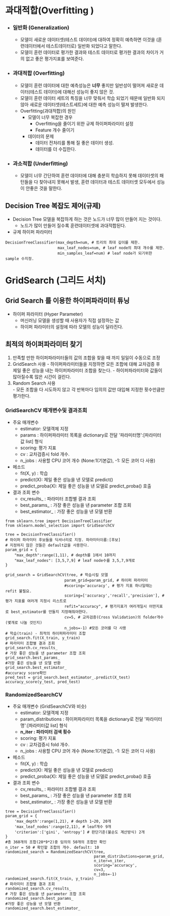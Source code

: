 # 과대적합(Overfitting )
- ### 일반화 (Generalization) 
    - 모델이 새로운 데이터셋(테스트 데이터)에 대하여 정확히 예측하면 이것을 (훈련데이터에서 테스트데이터로) 일반화 되었다고 말한다. 
    - 모델이 훈련 데이터로 평가한 결과와 테스트 데이터로 평가한 결과의 차이가 거의 없고 좋은 평가지표를 보여준다.
- ### 과대적합 (Overfitting)
    - 모델이 훈련 데이터에 대한 예측성능은 **너무** 좋지만 일반성이 떨어져 새로운 데이터(테스트 데이터)에 대해선 성능이 좋지 않은 것. 
    - 모델이 훈련 데이터 세트의 특징을 너무 맞춰서 학습 되었기 때문에 일반화 되지 않아 새로운 데이터셋(테스트세트)에 대한 예측 성능이 떨져 발생한다.
	- Overfitting(과대적합)의 원인
		- 모델이 너무 복잡한 경우
			- Overfitting을 줄이기 위한 규제 하이퍼파라미터 설정
			- Feature 개수 줄이기
		- 데이터의 문제
			- 데이터 전처리를 통해 질 좋은 데이터 생성.
			- 데이터를 더 수집한다. 
- ### 과소적합 (Underfitting)
    - 모델이 너무 간단하여 훈련 데이터에 대해 충분히 학습하지 못해 데이터셋의 패턴들을 다 찾아내지 못해서 발생, 훈련 데이터과 테스트 데이터셋 모두에서 성능이 안좋은 것을 말한다.

## Decision Tree 복잡도 제어(규제)
- Decision Tree 모델을 복잡하게 하는 것은 노드가 너무 많이 만들어 지는 것이다. 
    - 노드가 많이 만들어 질수록 훈련데이터셋에 과대적합된다.
- 규제 하이퍼 파라미터
```
DecisionTreeClassifier(max_depth=num, # 트리의 최대 깊이를 제한.
      				   max_leaf_nodes=num, # leaf node의 최대 개수를 제한.
					   min_samples_leaf=num) # leaf node가 되기위한 sample 수지정.
```

# GridSearch (그리드 서치)
## Grid Search 를 이용한 하이퍼파라미터 튜닝
- 하이퍼 파라미터 (Hyper Parameter)
    - 머신러닝 모델을 생성할 때 사용자가 직접 설정하는 값
    - 하이퍼 파라미터의 설정에 따라 모델의 성능이 달라진다.

## 최적의 하이퍼파라미터 찾기
1. 만족할 만한 하이퍼파라미터들의 값의 조합을 찾을 때 까지 일일이 수동으로 조정
2. GridSearch 사용
        - 하이퍼파라미터들을 지정하면 모든 조합에 대해 교차검증 후 제일 좋은 성능을 내는 하이퍼파라미터 조합을 찾는다.
        - 하이퍼파라미터와 값들이 많아질수록 많은 시간이 걸린다.
3. Random Search 사용    
        - 모든 조합을 다 시도하지 않고 각 반복마다 임의의 값만 대입해 지정한 횟수만큼만 평가한다.

### GridSearchCV 매개변수및 결과조회
- 주요 매개변수
    - estimator: 모델객체 지정
    - params : 하이퍼파라미터 목록을 dictionary로 전달 '파라미터명':[파라미터값 list] 형식
    - scoring: 평가 지표
    - cv : 교차검증시 fold 개수. 
    - n_jobs : 사용할 CPU 코어 개수 (None:1(기본값), -1: 모든 코어 다 사용)
- 메소드
    - fit(X, y) : 학습
    - predict(X): 제일 좋은 성능을 낸 모델로 predict()
    - predict_proba(X): 제일 좋은 성능을 낸 모델로 predict_proba() 호출
- 결과 조회 변수
    - cv_results_ : 파라미터 조합별 결과 조회
    - best_params_ : 가장 좋은 성능을 낸 parameter 조합 조회
    - best_estimator_ : 가장 좋은 성능을 낸 모델 반환
```
from sklearn.tree import DecisionTreeClassifier
from sklearn.model_selection import GridSearchCV

tree = DecisionTreeClassifier()
# 하이퍼 파라미터 후보들을 딕셔너리로 지정. 파라미터이름:[후보]
# 지정하지 않은 것들은 default값을 사용한다.
param_grid = {
    "max_depth":range(1,11), # depth를 1에서 10까지
    "max_leaf_nodes": [3,5,7,9] # leaf node수를 3,5,7,9개로
}

grid_search = GridSearchCV(tree, # 학습시킬 모델
                          param_grid=param_grid, # 하이퍼 파라미터
                          #scoring='accuracy', # 평가 지표 하나일때는 refit 불필요.
                          scoring=['accuracy','recall','precision'], # 평가 지표를 여러개 지정시 리스트로
                          refit="accuracy", # 평가지표가 여러개일시 어떤지표로 best_estimator를 만들지 지정해줘야한다.
                          cv=5, # 교차검증(Cross Validation)의 folder개수(몇개로 나눌 것인지)
                          n_jobs=-1) #모든 코어를 다 사용
# 학습(train) - 최적의 하이퍼파라미터 조합
grid_search.fit(X_train, y_train)
# 파라미터 조합별 결과 조회
grid_search.cv_results_
# 가장 좋은 성능을 낸 parameter 조합 조회
grid_search.best_params_
#가장 좋은 성능을 낸 모델 반환
grid_search.best_estimator_
#accuracy score확인
pred_test = grid_search.best_estimator_.predict(X_test)
accuracy_score(y_test, pred_test)
```

### RandomizedSearchCV
- 주요 매개변수 (GridSearchCV와 비슷)
    - estimator: 모델객체 지정
    - param_distributions : 하이퍼파라미터 목록을 dictionary로 전달 '파라미터명':[파라미터값 list] 형식
    - **n_iter : 파라미터 검색 횟수**
    - scoring: 평가 지표
    - cv : 교차검증시 fold 개수. 
    - n_jobs : 사용할 CPU 코어 개수 (None:1(기본값), -1: 모든 코어 다 사용)
- 메소드
    - fit(X, y) : 학습
    - predict(X): 제일 좋은 성능을 낸 모델로 predict()
    - predict_proba(X): 제일 좋은 성능을 낸 모델로 predict_proba() 호출
- 결과 조회 변수
    - cv_results_ : 파라미터 조합별 결과 조회
    - best_params_ : 가장 좋은 성능을 낸 parameter 조합 조회
    - best_estimator_ : 가장 좋은 성능을 낸 모델 반환
```
tree = DecisionTreeClassifier()
param_grid = {
    'max_depth':range(1,21), # depth 1~20, 20개
    'max_leaf_nodes':range(2,11), # leaf개수 9개
    'criterion':['gini', 'entropy'] # 판단기준(불순도 계산방식) 2개 
}
#총 360개의 조합(20*9*2)중 임의의 50개의 조합만 확인
n_iter = 50 # 확인할 조합의 개수. default: 10
randomized_search = RandomizedSearchCV(tree,
                                       param_distributions=param_grid,
                                       n_iter=n_iter, 
                                       scoring='accuracy', 
                                       cv=3, 
                                       n_jobs=-1)
randomized_search.fit(X_train, y_train)
# 파라미터 조합별 결과 조회
randomized_search.cv_results_
# 가장 좋은 성능을 낸 parameter 조합 조회
randomized_search.best_params_
#가장 좋은 성능을 낸 모델 반환
randomized_search.best_estimator_
```


